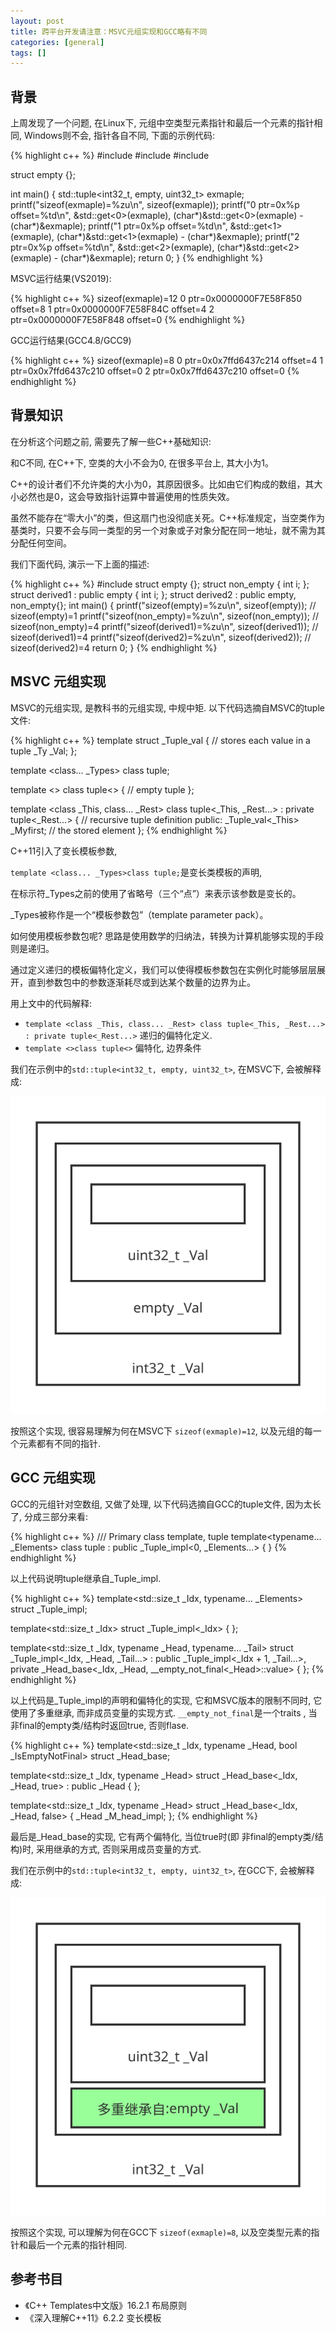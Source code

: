 ```yaml
---
layout: post
title: 跨平台开发请注意：MSVC元组实现和GCC略有不同
categories: [general]
tags: []
---
```


## 背景

上周发现了一个问题, 在Linux下, 元组中空类型元素指针和最后一个元素的指针相同, Windows则不会, 指针各自不同, 下面的示例代码:

{% highlight c++ %}
#include <cstdint>
#include <cstdio>
#include <tuple>

struct empty {};

int main()
{
    std::tuple<int32_t, empty, uint32_t> exmaple;
    printf("sizeof(exmaple)=%zu\n", sizeof(exmaple));
    printf("0 ptr=0x%p offset=%td\n", &std::get<0>(exmaple), (char*)&std::get<0>(exmaple) - (char*)&exmaple);
    printf("1 ptr=0x%p offset=%td\n", &std::get<1>(exmaple), (char*)&std::get<1>(exmaple) - (char*)&exmaple);
    printf("2 ptr=0x%p offset=%td\n", &std::get<2>(exmaple), (char*)&std::get<2>(exmaple) - (char*)&exmaple);
    return 0;
}
{% endhighlight %}

MSVC运行结果(VS2019):

{% highlight c++ %}
sizeof(exmaple)=12
0 ptr=0x0000000F7E58F850 offset=8
1 ptr=0x0000000F7E58F84C offset=4
2 ptr=0x0000000F7E58F848 offset=0
{% endhighlight %}

GCC运行结果(GCC4.8/GCC9)

{% highlight c++ %}
sizeof(exmaple)=8
0 ptr=0x0x7ffd6437c214 offset=4
1 ptr=0x0x7ffd6437c210 offset=0
2 ptr=0x0x7ffd6437c210 offset=0
{% endhighlight %}

## 背景知识

在分析这个问题之前, 需要先了解一些C++基础知识:

和C不同, 在C++下, 空类的大小不会为0, 在很多平台上, 其大小为1。

C++的设计者们不允许类的大小为0，其原因很多。比如由它们构成的数组，其大小必然也是0，这会导致指针运算中普遍使用的性质失效。

虽然不能存在“零大小”的类，但这扇门也没彻底关死。C++标准规定，当空类作为基类时，只要不会与同一类型的另一个对象或子对象分配在同一地址，就不需为其分配任何空间。

我们下面代码, 演示一下上面的描述:

{% highlight c++ %}
#include <cstdio>
struct empty {};
struct non_empty
{
    int i;
};
struct derived1 : public empty 
{
    int i;
};
struct derived2 : public empty, non_empty{};
int main()
{
    printf("sizeof(empty)=%zu\n", sizeof(empty)); // sizeof(empty)=1
    printf("sizeof(non_empty)=%zu\n", sizeof(non_empty)); // sizeof(non_empty)=4
    printf("sizeof(derived1)=%zu\n", sizeof(derived1)); // sizeof(derived1)=4
    printf("sizeof(derived2)=%zu\n", sizeof(derived2)); // sizeof(derived2)=4
    return 0;
}
{% endhighlight %}

## MSVC 元组实现

MSVC的元组实现, 是教科书的元组实现, 中规中矩. 以下代码选摘自MSVC的tuple文件:

{% highlight c++ %}
template <class _Ty>
struct _Tuple_val { // stores each value in a tuple
    _Ty _Val;
};

template <class... _Types>
class tuple;

template <>
class tuple<> { // empty tuple
};

template <class _This, class... _Rest>
class tuple<_This, _Rest...> : private tuple<_Rest...> { // recursive tuple definition
public:
    _Tuple_val<_This> _Myfirst; // the stored element
};
{% endhighlight %}

C++11引入了变长模板参数, 

`template <class... _Types>class tuple;`是变长类模板的声明, 

在标示符_Types之前的使用了省略号（三个“点”）来表示该参数是变长的。

_Types被称作是一个“模板参数包”（template parameter pack）。

如何使用模板参数包呢? 思路是使用数学的归纳法，转换为计算机能够实现的手段则是递归。

通过定义递归的模板偏特化定义，我们可以使得模板参数包在实例化时能够层层展开，直到参数包中的参数逐渐耗尽或到达某个数量的边界为止。

用上文中的代码解释:

* `template <class _This, class... _Rest> class tuple<_This, _Rest...> : private tuple<_Rest...>` 递归的偏特化定义.
* `template <>class tuple<>` 偏特化, 边界条件

我们在示例中的`std::tuple<int32_t, empty, uint32_t>`, 在MSVC下, 会被解释成:

![](../resources/images/2020-10-31-cpp_tuple_empty_class_msvc_tuple.svg)

按照这个实现, 很容易理解为何在MSVC下 `sizeof(exmaple)=12`, 以及元组的每一个元素都有不同的指针.

## GCC 元组实现

GCC的元组针对空数组, 又做了处理, 以下代码选摘自GCC的tuple文件, 因为太长了, 分成三部分来看:

{% highlight c++ %}
  /// Primary class template, tuple
  template<typename... _Elements> 
    class tuple : public _Tuple_impl<0, _Elements...>
    {
    }
{% endhighlight %}

以上代码说明tuple继承自_Tuple_impl. 

{% highlight c++ %}
  template<std::size_t _Idx, typename... _Elements>
    struct _Tuple_impl; 

  template<std::size_t _Idx>
    struct _Tuple_impl<_Idx>
    {
    };

  template<std::size_t _Idx, typename _Head, typename... _Tail>
    struct _Tuple_impl<_Idx, _Head, _Tail...>
    : public _Tuple_impl<_Idx + 1, _Tail...>,
      private _Head_base<_Idx, _Head, __empty_not_final<_Head>::value>
    {
    };
{% endhighlight %}

以上代码是_Tuple_impl的声明和偏特化的实现, 它和MSVC版本的限制不同时, 它使用了多重继承, 而非成员变量的实现方式.
`__empty_not_final`是一个traits , 当非final的empty类/结构时返回true, 否则flase.

{% highlight c++ %}
  template<std::size_t _Idx, typename _Head, bool _IsEmptyNotFinal>
    struct _Head_base;

  template<std::size_t _Idx, typename _Head>
    struct _Head_base<_Idx, _Head, true>
    : public _Head
    {
    };

  template<std::size_t _Idx, typename _Head>
    struct _Head_base<_Idx, _Head, false>
    {
      _Head _M_head_impl;
    };
{% endhighlight %}

 最后是_Head_base的实现, 它有两个偏特化, 当位true时(即 非final的empty类/结构)时, 采用继承的方式, 否则采用成员变量的方式.

我们在示例中的`std::tuple<int32_t, empty, uint32_t>`, 在GCC下, 会被解释成:

![](../resources/images/2020-10-31-cpp_tuple_empty_class_gcc_tuple.svg)

按照这个实现, 可以理解为何在GCC下 `sizeof(exmaple)=8`, 以及空类型元素的指针和最后一个元素的指针相同.

## 参考书目

* 《C++ Templates中文版》16.2.1 布局原则
* 《深入理解C++11》6.2.2 变长模板